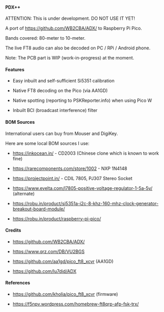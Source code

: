 #### PDX++

ATTENTION: This is under development. DO NOT USE IT YET!

A port of https://github.com/WB2CBA/ADX/ to Raspberry Pi Pico.

Bands covered: 80-meter to 10-meter.

The live FT8 audio can also be decoded on PC / RPi / Android phone.

Note: The PCB part is WIP (work-in-progress) at the moment.


####  Features

- Easy inbuilt and self-sufficient Si5351 calibration

- Native FT8 decoding on the Pico (via AA1GD)

- Native spotting (reporting to PSKReporter.info) when using Pico W

- Inbuilt BCI (broadcast interference) filter


#### BOM Sources

International users can buy from Mouser and DigiKey.

Here are some local BOM sources I use:

- https://inkocean.in/ - CD2003 (Chinese clone which is known to work fine)

- https://rarecomponents.com/store/1002 - NXP 1N4148

- https://projectpoint.in/ - CDIL 7805, PJ307 Stereo Socket

- https://www.evelta.com/l7805-positive-voltage-regulator-1-5a-5v/ (alternate)

- https://robu.in/product/si5351a-i2c-8-khz-160-mhz-clock-generator-breakout-board-module/

- https://robu.in/product/raspberry-pi-pico/


#### Credits

- https://github.com/WB2CBA/ADX/

- https://www.qrz.com/DB/VU2BGS

- https://github.com/aa1gd/pico_ft8_xcvr (AA1GD)

- https://github.com/lu7did/ADX


#### References

- https://github.com/kholia/pico_ft8_xcvr (firmware)

- https://f5npv.wordpress.com/homebrew-ft8qrp-afp-fsk-trx/
